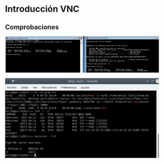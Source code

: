 <h1> Introducción VNC </h1>
<h2>Comprobaciones</h2>

![Windows](img/c1.png)

<p> </p>

![OpenSUSE](img/2.png)
